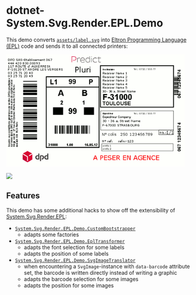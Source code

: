 # dotnet-System.Svg.Render.EPL.Demo

This demo converts [`assets/label.svg`](assets/label.svg) into [Eltron Programming Language (EPL)](https://en.wikipedia.org/wiki/Eltron_Programming_Language) code and sends it to all connected printers:

![](assets/label.gif)

![](https://media.giphy.com/media/lA3qoZE4TKQhi/giphy.gif)

## Features

This demo has some additional hacks to show off the extensibility of [System.Svg.Render.EPL](https://github.com/dittodhole/dotnet-Svg.Contrib.Render/tree/master/src/System.Svg.Render.EPL):

- [`System.Svg.Render.EPL.Demo.CustomBootstrapper`](CustomBootstrapper.cs)
  - adapts some factories
- [`System.Svg.Render.EPL.Demo.EplTransformer`](EplTransformer.cs)
  - adapts the font selection for some labels
  - adapts the position of some labels
- [`System.Svg.Render.EPL.Demo.SvgImageTranslator`](SvgImageTranslator.cs)
  - when encountering a `SvgImage`-instance with `data-barcode` attribute set, the barcode is written directly instead of writing a graphic
  - adapts the barcode selection for some images
  - adapts the position for some images
